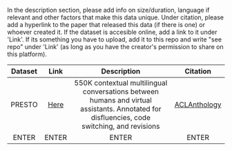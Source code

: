 In the description section, please add info on size/duration, language if relevant and other factors that make this data unique. Under citation, please add a hyperlink to the paper that released this data (if there is one) or whoever created it. If the dataset is accesible online, add a link to it under 'Link'. If its something you have to upload, add it to this repo and write "see repo" under 'Link' (as long as you have the creator's permission to share on this platform). 

| Dataset | Link | Description | Citation |
| :---: | :---: | :---: | :---: |
| PRESTO | [Here](https://github.com/google-research-datasets/presto?tab=readme-ov-file) | 550K contextual multilingual conversations between humans and virtual assistants. Annotated for disfluencies, code switching, and revisions | [ACLAnthology](https://aclanthology.org/2023.emnlp-main.667/) |
| ENTER | ENTER | ENTER | ENTER |
